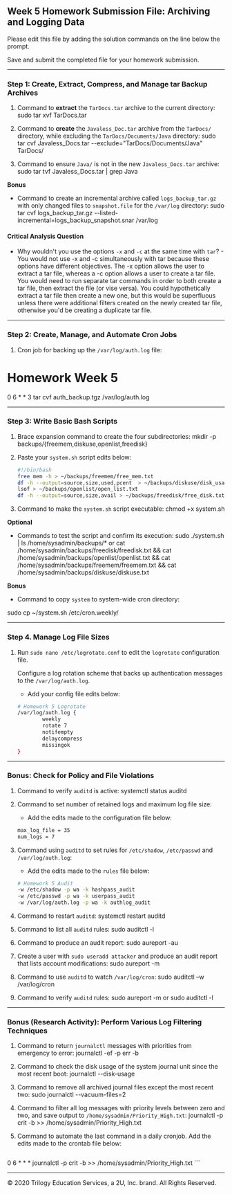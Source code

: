 ## Week 5 Homework Submission File: Archiving and Logging Data

Please edit this file by adding the solution commands on the line below the prompt.

Save and submit the completed file for your homework submission.

---

### Step 1: Create, Extract, Compress, and Manage tar Backup Archives

1. Command to **extract** the `TarDocs.tar` archive to the current directory: sudo tar xvf TarDocs.tar

2. Command to **create** the `Javaless_Doc.tar` archive from the `TarDocs/` directory, while excluding the `TarDocs/Documents/Java` directory: sudo tar cvf Javaless_Docs.tar --exclude="TarDocs/Documents/Java" TarDocs/

3. Command to ensure `Java/` is not in the new `Javaless_Docs.tar` archive: sudo tar tvf Javaless_Docs.tar | grep Java

**Bonus**
- Command to create an incremental archive called `logs_backup_tar.gz` with only changed files to `snapshot.file` for the `/var/log` directory: sudo tar cvf logs_backup_tar.gz --listed-incremental=logs_backup_snapshot.snar /var/log

#### Critical Analysis Question

- Why wouldn't you use the options `-x` and `-c` at the same time with `tar`?
      - You would not use -x and -c simultaneously with tar because these options have different objectives. The -x option allows the user to extract a tar file, whereas a -c option allows a user to create a tar file. You would need to run separate tar commands in order to both create a tar file, then extract the file (or vise versa). You could hypothetically extract a tar file then create a new one, but this would be superfluous unless there were additional filters created on the newly created tar file, otherwise you'd be creating a duplicate tar file.
---

### Step 2: Create, Manage, and Automate Cron Jobs

1. Cron job for backing up the `/var/log/auth.log` file:

# Homework Week 5
0 6 * * 3 tar cvf auth_backup.tgz /var/log/auth.log

---

### Step 3: Write Basic Bash Scripts

1. Brace expansion command to create the four subdirectories: mkdir -p backups/{freemem,diskuse,openlist,freedisk}

2. Paste your `system.sh` script edits below:

    ```bash
    #!/bin/bash
    free mem -h > ~/backups/freemem/free_mem.txt
    df -h --output=source,size,used,pcent  > ~/backups/diskuse/disk_usage.txt
    lsof > ~/backups/openlist/open_list.txt
    df -h --output=source,size,avail > ~/backups/freedisk/free_disk.txt
    ```

3. Command to make the `system.sh` script executable: chmod +x system.sh

**Optional**
- Commands to test the script and confirm its execution:
sudo ./system.sh | ls /home/sysadmin/backups/*
or
cat /home/sysadmin/backups/freedisk/freedisk.txt && cat /home/sysadmin/backups/openlist/openlist.txt && cat /home/sysadmin/backups/freemem/freemem.txt && cat /home/sysadmin/backups/diskuse/diskuse.txt

**Bonus**
- Command to copy `system` to system-wide cron directory:

sudo cp ~/system.sh /etc/cron.weekly/

---

### Step 4. Manage Log File Sizes

1. Run `sudo nano /etc/logrotate.conf` to edit the `logrotate` configuration file.

    Configure a log rotation scheme that backs up authentication messages to the `/var/log/auth.log`.

    - Add your config file edits below:

    ```bash
    # Homework 5 Logrotate
    /var/log/auth.log {
            weekly
            rotate 7
            notifempty
            delaycompress
            missingok
    }
    ```
---

### Bonus: Check for Policy and File Violations

1. Command to verify `auditd` is active: systemctl status auditd

2. Command to set number of retained logs and maximum log file size:

    - Add the edits made to the configuration file below:

    ```bash
    max_log_file = 35
    num_logs = 7
    ```

3. Command using `auditd` to set rules for `/etc/shadow`, `/etc/passwd` and `/var/log/auth.log`:


    - Add the edits made to the `rules` file below:

    ```bash
    # Homework 5 Audit
    -w /etc/shadow -p wa -k hashpass_audit
    -w /etc/passwd -p wa -k userpass_audit
    -w /var/log/auth.log -p wa -k authlog_audit
    ```

4. Command to restart `auditd`: systemctl restart auditd

5. Command to list all `auditd` rules: sudo auditctl -l

6. Command to produce an audit report: sudo aureport -au

7. Create a user with `sudo useradd attacker` and produce an audit report that lists account modifications: sudo aureport -m

8. Command to use `auditd` to watch `/var/log/cron`: sudo auditctl –w /var/log/cron

9. Command to verify `auditd` rules: sudo aureport -m
or
sudo auditctl -l

---

### Bonus (Research Activity): Perform Various Log Filtering Techniques

1. Command to return `journalctl` messages with priorities from emergency to error: journalctl -ef -p err -b

1. Command to check the disk usage of the system journal unit since the most recent boot: journalctl --disk-usage

1. Command to remove all archived journal files except the most recent two: sudo journalctl --vacuum-files=2

1. Command to filter all log messages with priority levels between zero and two, and save output to `/home/sysadmin/Priority_High.txt`: journalctl -p crit -b >> /home/sysadmin/Priority_High.txt

1. Command to automate the last command in a daily cronjob. Add the edits made to the crontab file below:

    ```bash
0 6 * * * journalctl -p crit -b >> /home/sysadmin/Priority_High.txt
    ```

---
© 2020 Trilogy Education Services, a 2U, Inc. brand. All Rights Reserved.
